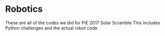 # Robotics
These are all of the codes we did for PiE 2017 Solar Scramble 
This includes Python challenges and the actual robot code
